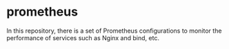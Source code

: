 # prometheus
In this repository, there is a set of Prometheus configurations to monitor the performance of services such as Nginx and bind, etc.
